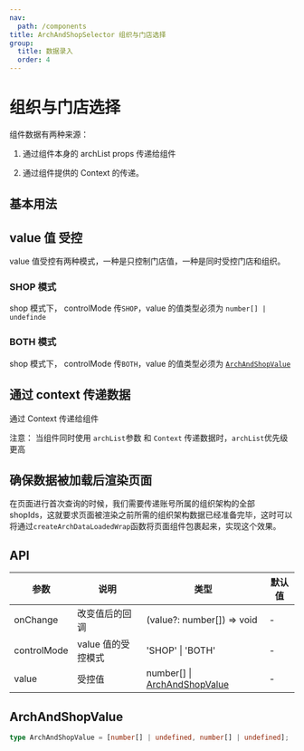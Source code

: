 ```yaml
---
nav:
  path: /components
title: ArchAndShopSelector 组织与门店选择
group:
  title: 数据录入
  order: 4
---
```


# 组织与门店选择

组件数据有两种来源：

1. 通过组件本身的 archList props 传递给组件

2. 通过组件提供的 Context 的传递。

## 基本用法

## value 值 受控

value 值受控有两种模式，一种是只控制门店值，一种是同时受控门店和组织。

### SHOP 模式

shop 模式下， controlMode 传`SHOP`，value 的值类型必须为 `number[] | undefinde`

<code src="./demo/base-shop"></code>

### BOTH 模式

shop 模式下， controlMode 传`BOTH`，value 的值类型必须为 [`ArchAndShopValue`](##archandshopvalue)

<code src="./demo/base-both"></code>

## 通过 context 传递数据

通过 Context 传递给组件

注意： 当组件同时使用 `archList`参数 和 `Context` 传递数据时，`archList`优先级更高

<code src="./demo/context"></code>

## 确保数据被加载后渲染页面

在页面进行首次查询的时候，我们需要传递账号所属的组织架构的全部 shopIds，这就要求页面被渲染之前所需的组织架构数据已经准备完毕，这时可以将通过`createArchDataLoadedWrap`函数将页面组件包裹起来，实现这个效果。

<code src="./demo/createArchDataLoadedWrap"></code>

## API

| 参数        | 说明               | 类型                                               | 默认值 |
| ----------- | ------------------ | -------------------------------------------------- | ------ |
| onChange    | 改变值后的回调     | (value?: number[]) => void                         | -      |
| controlMode | value 值的受控模式 | 'SHOP' \| 'BOTH'                                   | -      |
| value       | 受控值             | number[] \| [ArchAndShopValue](##archandshopvalue) | -      |

## ArchAndShopValue

```ts
type ArchAndShopValue = [number[] | undefined, number[] | undefined];
```
